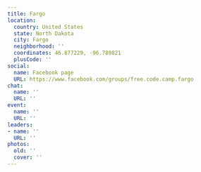 ```yaml
---
title: Fargo
location:
  country: United States
  state: North Dakota
  city: Fargo
  neighborhood: ''
  coordinates: 46.877229, -96.789821
  plusCode: ''
social:
  name: Facebook page
  URL: https://www.facebook.com/groups/free.code.camp.fargo
chat:
  name: ''
  URL: ''
event:
  name: ''
  URL: ''
leaders:
- name: ''
  URL: ''
photos:
  old: ''
  cover: ''
---
```

